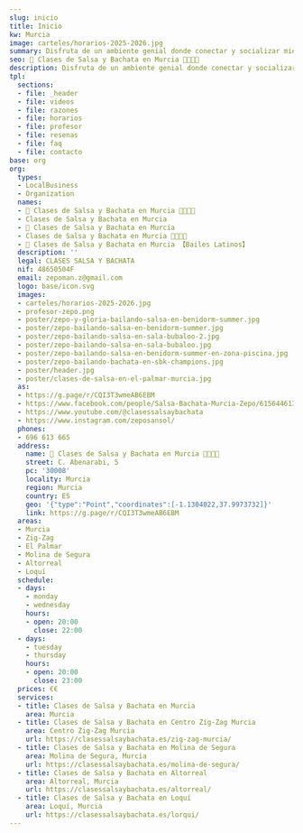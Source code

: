 ```yaml
---
slug: inicio
title: Inicio
kw: Murcia
image: carteles/horarios-2025-2026.jpg
summary: Disfruta de un ambiente genial donde conectar y socializar mientras aprendes a bailar salsa y bachata sudando de alegría.
seo: 🪇 Clases de Salsa y Bachata en Murcia 💃🏻🕺🏻
description: Disfruta de un ambiente genial donde conectar y socializar mientras aprendes a bailar y sudas de alegría. ¡Reserva tu clase hoy! ☎️ 696 613 665
tpl:
  sections:
  - file: _header
  - file: videos
  - file: razones
  - file: horarios
  - file: profesor
  - file: resenas
  - file: faq
  - file: contacto
base: org
org:
  types:
  - LocalBusiness
  - Organization
  names:
  - 🪇 Clases de Salsa y Bachata en Murcia 💃🏻🕺🏻
  - Clases de Salsa y Bachata en Murcia
  - 🪇 Clases de Salsa y Bachata en Murcia
  - Clases de Salsa y Bachata en Murcia 💃🏻🕺🏻
  - 🥇 Clases de Salsa y Bachata en Murcia 【Bailes Latinos】
  description: ''
  legal: CLASES SALSA Y BACHATA
  nif: 48650504F
  email: zepoman.z@gmail.com
  logo: base/icon.svg
  images:
  - carteles/horarios-2025-2026.jpg
  - profesor-zepo.png
  - poster/zepo-y-gloria-bailando-salsa-en-benidorm-summer.jpg
  - poster/zepo-bailando-salsa-en-benidorm-summer.jpg
  - poster/zepo-bailando-salsa-en-sala-bubaloo-2.jpg
  - poster/zepo-bailando-salsa-en-sala-bubaloo.jpg
  - poster/zepo-bailando-salsa-en-benidorm-summer-en-zona-piscina.jpg
  - poster/zepo-bailando-bachata-en-sbk-champions.jpg
  - poster/header.jpg
  - poster/clases-de-salsa-en-el-palmar-murcia.jpg
  as:
  - https://g.page/r/CQI3T3wmeAB6EBM
  - https://www.facebook.com/people/Salsa-Bachata-Murcia-Zepo/61564461346298/
  - https://www.youtube.com/@clasessalsaybachata
  - https://www.instagram.com/zeposansol/
  phones:
  - 696 613 665
  address:
    name: 🪇 Clases de Salsa y Bachata en Murcia 💃🏻🕺🏻
    street: C. Abenarabi, 5
    pc: '30008'
    locality: Murcia
    region: Murcia
    country: ES
    geo: '{"type":"Point","coordinates":[-1.1304022,37.9973732]}'
    link: https://g.page/r/CQI3T3wmeAB6EBM
  areas:
  - Murcia
  - Zig-Zag
  - El Palmar
  - Molina de Segura
  - Altorreal
  - Loquí
  schedule:
  - days:
    - monday
    - wednesday
    hours:
    - open: 20:00
      close: 22:00
  - days:
    - tuesday
    - thursday
    hours:
    - open: 20:00
      close: 23:00
  prices: €€
  services:
  - title: Clases de Salsa y Bachata en Murcia
    area: Murcia
  - title: Clases de Salsa y Bachata en Centro Zig-Zag Murcia
    area: Centro Zig-Zag Murcia
    url: https://clasessalsaybachata.es/zig-zag-murcia/
  - title: Clases de Salsa y Bachata en Molina de Segura
    area: Molina de Segura, Murcia
    url: https://clasessalsaybachata.es/molina-de-segura/
  - title: Clases de Salsa y Bachata en Altorreal
    area: Altorreal, Murcia
    url: https://clasessalsaybachata.es/altorreal/
  - title: Clases de Salsa y Bachata en Loquí
    area: Loquí, Murcia
    url: https://clasessalsaybachata.es/lorqui/
---
```


